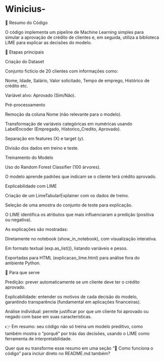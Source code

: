 # Winicius-
📌 Resumo do Código

O código implementa um pipeline de Machine Learning simples para simular a aprovação de crédito de clientes e, em seguida, utiliza a biblioteca LIME para explicar as decisões do modelo.

🔹 Etapas principais

Criação do Dataset

Conjunto fictício de 20 clientes com informações como:

Nome, Idade, Salário, Valor solicitado, Tempo de emprego, Histórico de crédito etc.

Variável alvo: Aprovado (Sim/Não).

Pré-processamento

Remoção da coluna Nome (não relevante para o modelo).

Transformação de variáveis categóricas em numéricas usando LabelEncoder (Empregado, Historico_Credito, Aprovado).

Separação em features (X) e target (y).

Divisão dos dados em treino e teste.

Treinamento do Modelo

Uso do Random Forest Classifier (100 árvores).

O modelo aprende padrões que indicam se o cliente terá crédito aprovado.

Explicabilidade com LIME

Criação de um LimeTabularExplainer com os dados de treino.

Seleção de uma amostra do conjunto de teste para explicação.

O LIME identifica os atributos que mais influenciaram a predição (positiva ou negativa).

As explicações são mostradas:

Diretamente no notebook (show_in_notebook), com visualização interativa.

Em formato textual (exp.as_list()), listando variáveis e pesos.

Exportadas para HTML (explicacao_lime.html) para análise fora do ambiente Python.

🎯 Para que serve

Predição: prever automaticamente se um cliente deve ter o crédito aprovado.

Explicabilidade: entender os motivos de cada decisão do modelo, garantindo transparência (fundamental em aplicações financeiras).

Análise individual: permite justificar por que um cliente foi aprovado ou negado com base em suas características.

👉 Em resumo: seu código não só treina um modelo preditivo, como também mostra o “porquê” por trás das decisões, usando o LIME como ferramenta de interpretabilidade.

Quer que eu transforme esse resumo em uma seção “📖 Como funciona o código” para incluir direto no README.md também?
